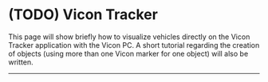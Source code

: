 # \(TODO\) Vicon Tracker

This page will show briefly how to visualize vehicles directly on the Vicon Tracker application with the Vicon PC. A short tutorial regarding the creation of objects \(using more than one Vicon marker for one object\) will also be written.

---



